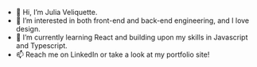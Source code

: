 - 👋 Hi, I’m Julia Veliquette.
- 👀 I’m interested in both front-end and back-end engineering, and I love design.
- 🌱 I’m currently learning React and building upon my skills in Javascript and Typescript.
- 📫 Reach me on LinkedIn or take a look at my portfolio site!

<!---
jveliquette/jveliquette is a ✨ special ✨ repository because its `README.md` (this file) appears on your GitHub profile.
You can click the Preview link to take a look at your changes.
--->
